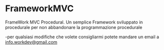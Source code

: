 # FrameworkMVC
FrameWork MVC Procedural.
Un semplice Framework sviluppato in procedurale per non abbandonare la programmazione procedurale

-per qualsiasi modifiche che volete consigliarmi potete mandare un email a info.workdev@gmail.com
